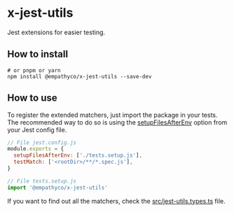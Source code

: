 # x-jest-utils

Jest extensions for easier testing.

## How to install

```
# or pnpm or yarn
npm install @empathyco/x-jest-utils --save-dev
```

## How to use

To register the extended matchers, just import the package in your tests. The recommended way to do
so is using the [setupFilesAfterEnv](https://jestjs.io/docs/configuration#setupfilesafterenv-array)
option from your Jest config file.

```js
// File jest.config.js
module.exports = {
  setupFilesAfterEnv: ['./tests.setup.js'],
  testMatch: ['<rootDir>/**/*.spec.js'],
}
```

```js
// File tests.setup.js
import '@empathyco/x-jest-utils'
```

If you want to find out all the matchers, check the
[src/jest-utils.types.ts](src/jest-utils.types.ts) file.
